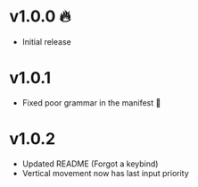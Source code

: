# v1.0.0 🔥
- Initial release

# v1.0.1
- Fixed poor grammar in the manifest 🥲

# v1.0.2
- Updated README (Forgot a keybind)
- Vertical movement now has last input priority